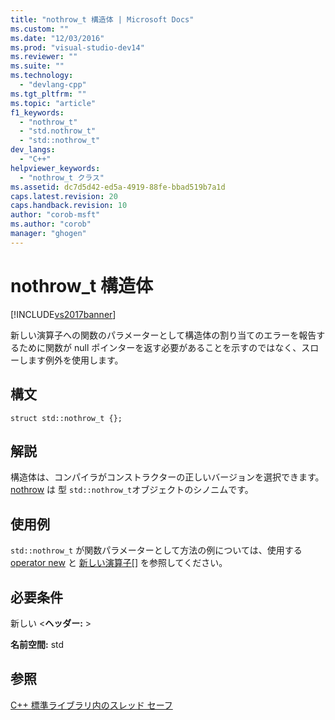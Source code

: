 ```yaml
---
title: "nothrow_t 構造体 | Microsoft Docs"
ms.custom: ""
ms.date: "12/03/2016"
ms.prod: "visual-studio-dev14"
ms.reviewer: ""
ms.suite: ""
ms.technology: 
  - "devlang-cpp"
ms.tgt_pltfrm: ""
ms.topic: "article"
f1_keywords: 
  - "nothrow_t"
  - "std.nothrow_t"
  - "std::nothrow_t"
dev_langs: 
  - "C++"
helpviewer_keywords: 
  - "nothrow_t クラス"
ms.assetid: dc7d5d42-ed5a-4919-88fe-bbad519b7a1d
caps.latest.revision: 20
caps.handback.revision: 10
author: "corob-msft"
ms.author: "corob"
manager: "ghogen"
---
```

# nothrow_t 構造体
[!INCLUDE[vs2017banner](../assembler/inline/includes/vs2017banner.md)]

新しい演算子への関数のパラメーターとして構造体の割り当てのエラーを報告するために関数が null ポインターを返す必要があることを示すのではなく、スローします例外を使用します。  
  
## 構文  
  
```  
struct std::nothrow_t {};  
```  
  
## 解説  
 構造体は、コンパイラがコンストラクターの正しいバージョンを選択できます。  [nothrow](../Topic/nothrow%20\(%3Cnew%3E\).md) は 型 `std::nothrow_t`オブジェクトのシノニムです。  
  
## 使用例  
 `std::nothrow_t` が関数パラメーターとして方法の例については、使用する [operator new](../Topic/operator%20new%20\(%3Cnew%3E\).md) と [新しい演算子&#91;&#93;](../Topic/operator%20new\(%3Cnew%3E\).md) を参照してください。  
  
## 必要条件  
 新しい \<**ヘッダー:** \>  
  
 **名前空間:** std  
  
## 参照  
 [C\+\+ 標準ライブラリ内のスレッド セーフ](../standard-library/thread-safety-in-the-cpp-standard-library.md)